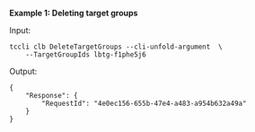 **Example 1: Deleting target groups**



Input: 

```
tccli clb DeleteTargetGroups --cli-unfold-argument  \
    --TargetGroupIds lbtg-f1phe5j6
```

Output: 
```
{
    "Response": {
        "RequestId": "4e0ec156-655b-47e4-a483-a954b632a49a"
    }
}
```

